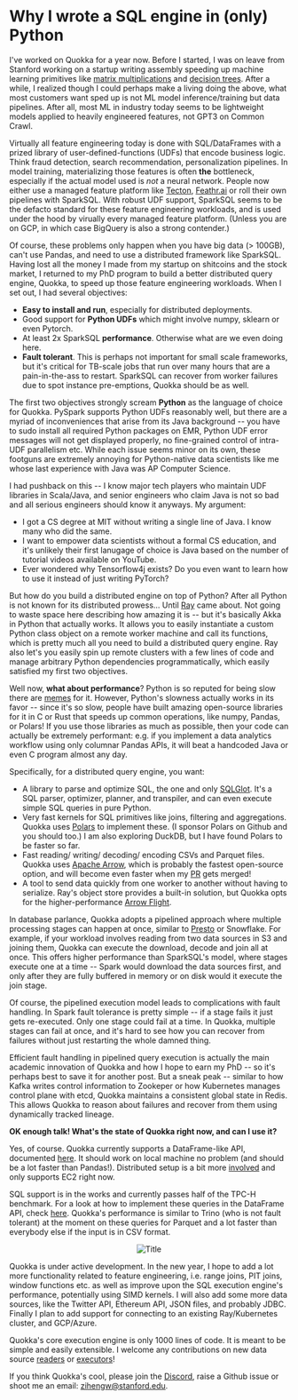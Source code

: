 # Why I wrote a SQL engine in (only) Python
I've worked on Quokka for a year now. Before I started, I was on leave from Stanford working on a startup writing assembly speeding up machine learning primitives like [matrix multiplications](https://ziheng-4209.medium.com/how-to-do-fast-sparse-int8-multiplications-on-cpus-to-speed-up-deep-learning-inference-bb64f4bf8a35) and [decision trees](https://ziheng-4209.medium.com/extremely-fast-and-cheap-decision-trees-67f2750b1ab3). After a while, I realized though I could perhaps make a living doing the above, what most customers want sped up is not ML model inference/training but data pipelines. After all, most ML in industry today seems to be lightweight models applied to heavily engineered features, not GPT3 on Common Crawl. 

Virtually all feature engineering today is done with SQL/DataFrames with a prized library of user-defined-functions (UDFs) that encode business logic. Think fraud detection, search recommendation, personalization pipelines. In model training, materializing those features is often **the** bottleneck, especially if the actual model used is *not* a neural network. People now either use a managed feature platform like [Tecton](https://github.com/feast-dev/feast), [Feathr.ai](https://github.com/feathr-ai/feathr) or roll their own pipelines with SparkSQL. With robust UDF support, SparkSQL seems to be the defacto standard for these feature engineering workloads, and is used under the hood by virually every managed feature platform. (Unless you are on GCP, in which case BigQuery is also a strong contender.)

Of course, these problems only happen when you have big data (> 100GB), can't use Pandas, and need to use a distributed framework like SparkSQL. Having lost all the money I made from my startup on shitcoins and the stock market, I returned to my PhD program to build a better distributed query engine, Quokka, to speed up those feature engineering workloads. When I set out, I had several objectives:
* **Easy to install and run**, especially for distributed deployments. 
* Good support for **Python UDFs** which might involve numpy, sklearn or even Pytorch. 
* At least 2x SparkSQL **performance**. Otherwise what are we even doing here.
* **Fault tolerant**. This is perhaps not important for small scale frameworks, but it's critical for TB-scale jobs that run over many hours that are a pain-in-the-ass to restart. SparkSQL can recover from worker failures due to spot instance pre-emptions, Quokka should be as well. 

The first two objectives strongly scream **Python** as the language of choice for Quokka. PySpark supports Python UDFs reasonably well, but there are a myriad of inconveniences that arise from its Java background -- you have to sudo install all required Python packages on EMR, Python UDF error messages will not get displayed properly, no fine-grained control of intra-UDF parallelism etc. While each issue seems minor on its own, these footguns are extremely annoying for Python-native data scientists like me whose last experience with Java was AP Computer Science. 

I had pushback on this -- I know major tech players who maintain UDF libraries in Scala/Java, and senior engineers who claim Java is not so bad and all serious engineers should know it anyways. My argument:
* I got a CS degree at MIT without writing a single line of Java. I know many who did the same. 
* I want to empower data scientists without a formal CS education, and it's unlikely their first lanugage of choice is Java based on the number of tutorial videos available on YouTube. 
* Ever wondered why Tensorflow4j exists? Do you even want to learn how to use it instead of just writing PyTorch? 

But how do you build a distributed engine on top of Python? After all Python is not known for its distributed prowess... Until [Ray](https://github.com/ray-project/ray) came about. Not going to waste space here describing how amazing it is -- but it's basically Akka in Python that actually works. It allows you to easily instantiate a custom Python class object on a remote worker machine and call its functions, which is pretty much all you need to build a distributed query engine. Ray also let's you easily spin up remote clusters with a few lines of code and manage arbitrary Python dependencies programmatically, which easily satisfied my first two objectives.

Well now, **what about performance**? Python is so reputed for being slow there are [memes](https://www.pinterest.com/pin/why-python-is-popular-despite-being-super-slow--615867317773696019/) for it. However, Python's slowness actually works in its favor -- since it's so slow, people have built amazing open-source libraries for it in C or Rust that speeds up common operations, like numpy, Pandas, or Polars! If you use those libraries as much as possible, then your code can actually be extremely performant: e.g. if you implement a data analytics workflow using only columnar Pandas APIs, it will beat a handcoded Java or even C program almost any day.

Specifically, for a distributed query engine, you want:
* A library to parse and optimize SQL, the one and only [SQLGlot](https://github.com/tobymao/sqlglot). It's a SQL parser, optimizer, planner, and transpiler, and can even execute simple SQL queries in pure Python.
* Very fast kernels for SQL primitives like joins, filtering and aggregations. Quokka uses [Polars](https://github.com/pola-rs/polars) to implement these. (I sponsor Polars on Github and you should too.) I am also exploring DuckDB, but I have found Polars to be faster so far. 
* Fast reading/ writing/ decoding/ encoding CSVs and Parquet files. Quokka uses [Apache Arrow](https://github.com/apache/arrow), which is probably the fastest open-source option, and will become even faster when my [PR](https://github.com/apache/arrow/pull/14269) gets merged! 
* A tool to send data quickly from one worker to another without having to serialize. Ray's object store provides a built-in solution, but Quokka opts for the higher-performance [Arrow Flight](https://arrow.apache.org/blog/2019/10/13/introducing-arrow-flight/).

In database parlance, Quokka adopts a pipelined approach where multiple processing stages can happen at once, similar to [Presto](https://github.com/trinodb/trino) or Snowflake. For example, if your workload involves reading from two data sources in S3 and joining them, Quokka can execute the download, decode and join all at once. This offers higher performance than SparkSQL's model, where stages execute one at a time -- Spark would download the data sources first, and only after they are fully buffered in memory or on disk would it execute the join stage. 

Of course, the pipelined execution model leads to complications with fault handling. In Spark fault tolerance is pretty simple -- if a stage fails it just gets re-executed. Only one stage could fail at a time. In Quokka, multiple stages can fail at once, and it's hard to see how you can recover from failures without just restarting the whole damned thing. 

Efficient fault handling in pipelined query execution is actually the main academic innovation of Quokka and how I hope to earn my PhD -- so it's perhaps best to save it for another post. But a sneak peak -- similar to how Kafka writes control information to Zookeper or how Kubernetes manages control plane with etcd, Quokka maintains a consistent global state in Redis. This allows Quokka to reason about failures and recover from them using dynamically tracked lineage. 

**OK enough talk! What's the state of Quokka right now, and can I use it?** 

Yes, of course. Quokka currently supports a DataFrame-like API, documented [here](https://marsupialtail.github.io/quokka/simple/). It should work on local machine no problem (and should be a lot faster than Pandas!). Distributed setup is a bit more [involved](https://marsupialtail.github.io/quokka/cloud/) and only supports EC2 right now. 

SQL support is in the works and currently passes half of the TPC-H benchmark. For a look at how to implement these queries in the DataFrame API, check [here](https://github.com/marsupialtail/quokka/blob/master/apps/tpc-h/tpch.py). Quokka's performance is similar to Trino (who is not fault tolerant) at the moment on these queries for Parquet and a lot faster than everybody else if the input is in CSV format. 

<p align="center">
  <img src="https://github.com/marsupialtail/quokka/blob/master/docs/docs/quokka-4-csv.svg?raw=true" alt="Title"/>
</p>

Quokka is under active development. In the new year, I hope to add a lot more functionality related to feature engineering, i.e. range joins, PIT joins, window functions etc. as well as improve upon the SQL execution engine's performance, potentially using SIMD kernels. I will also add some more data sources, like the Twitter API, Ethereum API, JSON files, and probably JDBC. Finally I plan to add support for connecting to an existing Ray/Kubernetes cluster, and GCP/Azure.

Quokka's core execution engine is only 1000 lines of code. It is meant to be simple and easily extensible. I welcome any contributions on new data source [readers](https://github.com/marsupialtail/quokka/blob/master/pyquokka/dataset.py) or [executors](https://github.com/marsupialtail/quokka/blob/master/pyquokka/executors.py)! 

If you think Quokka's cool, please join the [Discord](https://discord.gg/6ujVV9HAg3), raise a Github issue or shoot me an email: zihengw@stanford.edu.
